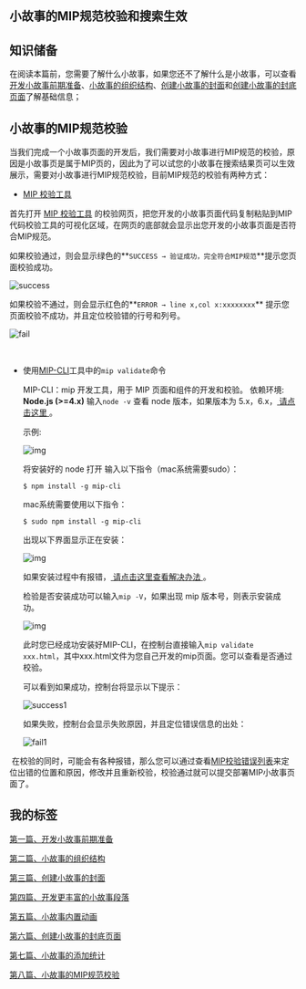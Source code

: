 ## 小故事的MIP规范校验和搜索生效

## 知识储备

​	在阅读本篇前，您需要了解什么小故事，如果您还不了解什么是小故事，可以查看[开发小故事前期准备](https://www.mipengine.org/doc/story/create1.html)、[小故事的组织结构](https://www.mipengine.org/doc/story/create2.html)、[创建小故事的封面](https://www.mipengine.org/doc/story/create3.html)和[创建小故事的封底页面]()了解基础信息；

## 小故事的MIP规范校验

​	当我们完成一个小故事页面的开发后，我们需要对小故事进行MIP规范的校验，原因是小故事页是属于MIP页的，因此为了可以试您的小故事在搜索结果页可以生效展示，需要对小故事进行MIP规范校验，目前MIP规范的校验有两种方式：

-  [MIP 校验工具](https://www.mipengine.org/validator/validate) 

  首先打开 [MIP 校验工具](https://www.mipengine.org/validator/validate) 的校验网页，把您开发的小故事页面代码复制粘贴到MIP代码校验工具的可视化区域，在网页的底部就会显示出您开发的小故事页面是否符合MIP规范。

  如果校验通过，则会显示绿色的**`SUCCESS → 验证成功，完全符合MIP规范`**提示您页面校验成功。

  ![success](http://mipstatic.baidu.com/static/mip-static/mip-story/demo/static/success.png)

  如果校验不通过，则会显示红色的**`ERROR → line x,col x:xxxxxxxx`** 提示您页面校验不成功，并且定位校验错的行号和列号。

  ![fail](http://mipstatic.baidu.com/static/mip-static/mip-story/demo/static/fail.png)

  ​

- 使用[MIP-CLI](http://www.cnblogs.com/mipengine/p/mip_cli_1_install.html)工具中的`mip validate`命令

  MIP-CLI：mip 开发工具，用于 MIP 页面和组件的开发和校验。
  依赖环境: **Node.js (>=4.x)**
  输入`node -v` 查看 node 版本，如果版本为 5.x，6.x，[ 请点击这里 ](http://www.cnblogs.com/mipengine/p/mip_cli_1_install.html#question1)。

  示例:

  ![img](http://mip-doc.bj.bcebos.com/mip-blog-11/11_node_v.png)

  将安装好的 node 打开 输入以下指令（mac系统需要sudo）：

  ```
  $ npm install -g mip-cli
  ```

  mac系统需要使用以下指令：

  ```
  $ sudo npm install -g mip-cli
  ```

  出现以下界面显示正在安装：

  ![img](http://mip-doc.bj.bcebos.com/mip-blog-11/11_install.png)

  如果安装过程中有报错，[ 请点击这里查看解决办法 ](http://www.cnblogs.com/mipengine/p/mip_cli_1_install.html#question2)。

  检验是否安装成功可以输入`mip -V`，如果出现 mip 版本号，则表示安装成功。

  ![img](http://mip-doc.bj.bcebos.com/mip-blog-11/11_mip_V.png)

  此时您已经成功安装好MIP-CLI，在控制台直接输入`mip validate xxx.html`，其中xxx.html文件为您自己开发的mip页面。您可以查看是否通过校验。

  可以看到如果成功，控制台将显示以下提示：

  ![success1](http://mipstatic.baidu.com/static/mip-static/mip-story/demo/static/success1.png)

  如果失败，控制台会显示失败原因，并且定位错误信息的出处：

  ![fail1](http://mipstatic.baidu.com/static/mip-static/mip-story/demo/static/fail1.png)

​	在校验的同时，可能会有各种报错，那么您可以通过查看[MIP校验错误列表](https://www.mipengine.org/doc/2-tech/2-validate-mip.html)来定位出错的位置和原因，修改并且重新校验，校验通过就可以提交部署MIP小故事页面了。


## 我的标签

[第一篇、开发小故事前期准备](https://www.mipengine.org/doc/story/create1.html)

[第二篇、小故事的组织结构](https://www.mipengine.org/doc/story/create2.html)

[第三篇、创建小故事的封面](https://www.mipengine.org/doc/story/create3.html)

[第四篇、开发更丰富的小故事段落](https://www.mipengine.org/doc/story/create4.html)

[第五篇、小故事内置动画](https://www.mipengine.org/doc/story/create5.html)

[第六篇、创建小故事的封底页面](https://www.mipengine.org/doc/story/create6.html)

[第七篇、小故事的添加统计](https://www.mipengine.org/doc/story/create7.html)

[第八篇、小故事的MIP规范校验](https://www.mipengine.org/doc/story/create8.html)



